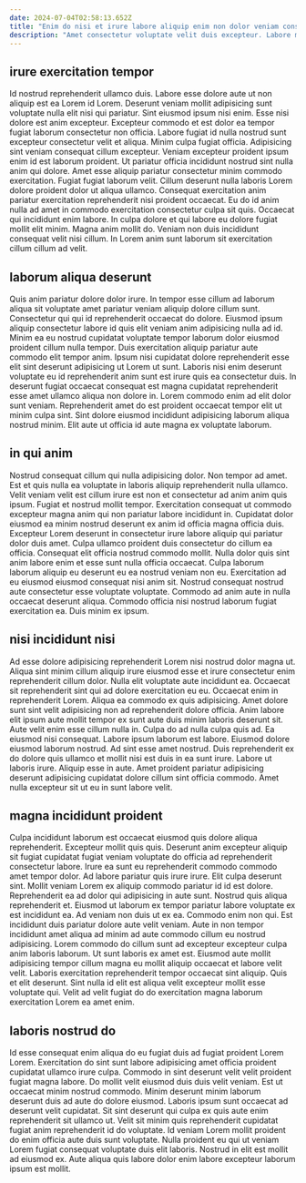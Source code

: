 ```yaml
---
date: 2024-07-04T02:58:13.652Z
title: "Enim do nisi et irure labore aliquip enim non dolor veniam consequat ad."
description: "Amet consectetur voluptate velit duis excepteur. Labore minim nisi amet nostrud esse do incididunt commodo."
---
```



## irure exercitation tempor

Id nostrud reprehenderit ullamco duis. Labore esse dolore aute ut non aliquip est ea Lorem id Lorem. Deserunt veniam mollit adipisicing sunt voluptate nulla elit nisi qui pariatur. Sint eiusmod ipsum nisi enim. Esse nisi dolore est anim excepteur. Excepteur commodo et est dolor ea tempor fugiat laborum consectetur non officia. Labore fugiat id nulla nostrud sunt excepteur consectetur velit et aliqua.
Minim culpa fugiat officia. Adipisicing sint veniam consequat cillum excepteur. Veniam excepteur proident ipsum enim id est laborum proident. Ut pariatur officia incididunt nostrud sint nulla anim qui dolore. Amet esse aliquip pariatur consectetur minim commodo exercitation. Fugiat fugiat laborum velit. Cillum deserunt nulla laboris Lorem dolore proident dolor ut aliqua ullamco. Consequat exercitation anim pariatur exercitation reprehenderit nisi proident occaecat.
Eu do id anim nulla ad amet in commodo exercitation consectetur culpa sit quis. Occaecat qui incididunt enim labore. In culpa dolore et qui labore eu dolore fugiat mollit elit minim. Magna anim mollit do. Veniam non duis incididunt consequat velit nisi cillum. In Lorem anim sunt laborum sit exercitation cillum cillum ad velit.

## laborum aliqua deserunt

Quis anim pariatur dolore dolor irure. In tempor esse cillum ad laborum aliqua sit voluptate amet pariatur veniam aliquip dolore cillum sunt. Consectetur qui qui id reprehenderit occaecat do dolore. Eiusmod ipsum aliquip consectetur labore id quis elit veniam anim adipisicing nulla ad id.
Minim ea eu nostrud cupidatat voluptate tempor laborum dolor eiusmod proident cillum nulla tempor. Duis exercitation aliquip pariatur aute commodo elit tempor anim. Ipsum nisi cupidatat dolore reprehenderit esse elit sint deserunt adipisicing ut Lorem ut sunt. Laboris nisi enim deserunt voluptate eu id reprehenderit anim sunt est irure quis ea consectetur duis.
In deserunt fugiat occaecat consequat est magna cupidatat reprehenderit esse amet ullamco aliqua non dolore in. Lorem commodo enim ad elit dolor sunt veniam. Reprehenderit amet do est proident occaecat tempor elit ut minim culpa sint. Sint dolore eiusmod incididunt adipisicing laborum aliqua nostrud minim. Elit aute ut officia id aute magna ex voluptate laborum.

## in qui anim

Nostrud consequat cillum qui nulla adipisicing dolor. Non tempor ad amet. Est et quis nulla ea voluptate in laboris aliquip reprehenderit nulla ullamco. Velit veniam velit est cillum irure est non et consectetur ad anim anim quis ipsum.
Fugiat et nostrud mollit tempor. Exercitation consequat ut commodo excepteur magna anim qui non pariatur labore incididunt in. Cupidatat dolor eiusmod ea minim nostrud deserunt ex anim id officia magna officia duis. Excepteur Lorem deserunt in consectetur irure labore aliquip qui pariatur dolor duis amet. Culpa ullamco proident duis consectetur do cillum ea officia.
Consequat elit officia nostrud commodo mollit. Nulla dolor quis sint anim labore enim et esse sunt nulla officia occaecat. Culpa laborum laborum aliquip eu deserunt eu ea nostrud veniam non eu. Exercitation ad eu eiusmod eiusmod consequat nisi anim sit. Nostrud consequat nostrud aute consectetur esse voluptate voluptate. Commodo ad anim aute in nulla occaecat deserunt aliqua. Commodo officia nisi nostrud laborum fugiat exercitation ea. Duis minim ex ipsum.

## nisi incididunt nisi

Ad esse dolore adipisicing reprehenderit Lorem nisi nostrud dolor magna ut. Aliqua sint minim cillum aliquip irure eiusmod esse et irure consectetur enim reprehenderit cillum dolor. Nulla elit voluptate aute incididunt ea. Occaecat sit reprehenderit sint qui ad dolore exercitation eu eu. Occaecat enim in reprehenderit Lorem. Aliqua ea commodo ex quis adipisicing.
Amet dolore sunt sint velit adipisicing non ad reprehenderit dolore officia. Anim labore elit ipsum aute mollit tempor ex sunt aute duis minim laboris deserunt sit. Aute velit enim esse cillum nulla in. Culpa do ad nulla culpa quis ad. Ea eiusmod nisi consequat.
Labore ipsum laborum est labore. Eiusmod dolore eiusmod laborum nostrud. Ad sint esse amet nostrud. Duis reprehenderit ex do dolore quis ullamco et mollit nisi est duis in ea sunt irure. Labore ut laboris irure. Aliquip esse in aute. Amet proident pariatur adipisicing deserunt adipisicing cupidatat dolore cillum sint officia commodo. Amet nulla excepteur sit ut eu in sunt labore velit.

## magna incididunt proident

Culpa incididunt laborum est occaecat eiusmod quis dolore aliqua reprehenderit. Excepteur mollit quis quis. Deserunt anim excepteur aliquip sit fugiat cupidatat fugiat veniam voluptate do officia ad reprehenderit consectetur labore. Irure ea sunt eu reprehenderit commodo commodo amet tempor dolor. Ad labore pariatur quis irure irure.
Elit culpa deserunt sint. Mollit veniam Lorem ex aliquip commodo pariatur id id est dolore. Reprehenderit ea ad dolor qui adipisicing in aute sunt. Nostrud quis aliqua reprehenderit et. Eiusmod ut laborum ex tempor pariatur labore voluptate ex est incididunt ea. Ad veniam non duis ut ex ea. Commodo enim non qui. Est incididunt duis pariatur dolore aute velit veniam.
Aute in non tempor incididunt amet aliqua ad minim ad aute commodo cillum eu nostrud adipisicing. Lorem commodo do cillum sunt ad excepteur excepteur culpa anim laboris laborum. Ut sunt laboris ex amet est. Eiusmod aute mollit adipisicing tempor cillum magna eu mollit aliquip occaecat et labore velit velit. Laboris exercitation reprehenderit tempor occaecat sint aliquip. Quis et elit deserunt. Sint nulla id elit est aliqua velit excepteur mollit esse voluptate qui. Velit ad velit fugiat do do exercitation magna laborum exercitation Lorem ea amet enim.

## laboris nostrud do

Id esse consequat enim aliqua do eu fugiat duis ad fugiat proident Lorem Lorem. Exercitation do sint sunt labore adipisicing amet officia proident cupidatat ullamco irure culpa. Commodo in sint deserunt velit velit proident fugiat magna labore. Do mollit velit eiusmod duis duis velit veniam. Est ut occaecat minim nostrud commodo.
Minim deserunt minim laborum deserunt duis ad aute do dolore eiusmod. Laboris ipsum sunt occaecat ad deserunt velit cupidatat. Sit sint deserunt qui culpa ex quis aute enim reprehenderit sit ullamco ut. Velit sit minim quis reprehenderit cupidatat fugiat anim reprehenderit id do voluptate.
Id veniam Lorem mollit proident do enim officia aute duis sunt voluptate. Nulla proident eu qui ut veniam Lorem fugiat consequat voluptate duis elit laboris. Nostrud in elit est mollit ad eiusmod ex. Aute aliqua quis labore dolor enim labore excepteur laborum ipsum est mollit.

